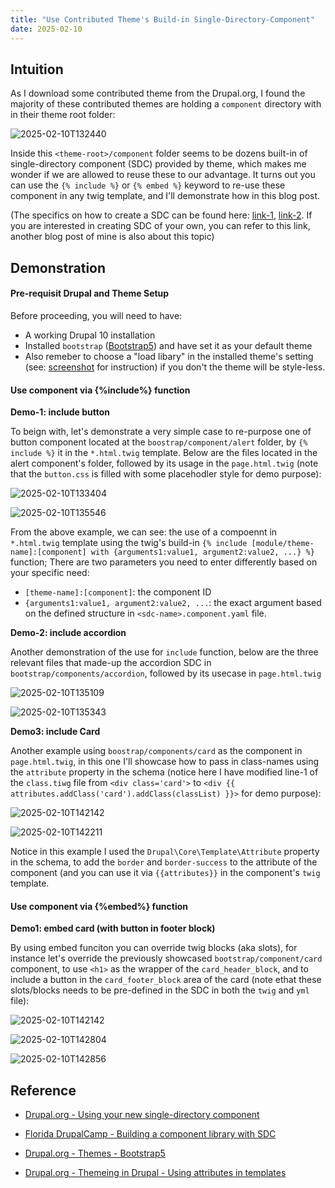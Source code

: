 ```yaml
---
title: "Use Contributed Theme's Build-in Single-Directory-Component"
date: 2025-02-10
---
```


## Intuition

As I download some contributed theme from the Drupal.org, I found the majority of these contributed themes are holding a  `component` directory with in their theme root folder: 

![2025-02-10T132440](2025-02-10T132440.png)

Inside this `<theme-root>/component` folder seems to be dozens built-in of single-directory component (SDC) provided by theme, which makes me wonder if we are allowed to reuse these to our advantage. It turns out you can use the `{% include %}` or `{% embed %}` keyword to re-use these component in any twig template, and I'll demonstrate how in this blog post.

(The specifics on how to create a SDC can be found here: [link-1](https://www.drupal.org/docs/develop/theming-drupal/using-single-directory-components/quickstart), [link-2](https://www.drupal.org/docs/develop/theming-drupal/using-single-directory-components/creating-a-single-directory-component). If you are interested in creating SDC of your own, you can refer to this link, another blog post of mine is also about this topic)



## Demonstration 

#### **Pre-requisit Drupal and Theme Setup**

Before proceeding, you will need to have: 

-   A working Drupal 10 installation 
-   Installed `bootstrap` ([Bootstrap5](https://www.drupal.org/project/bootstrap5)) and have set it as your default theme 
-   Also remeber to choose a "load libary" in the installed theme's setting (see: [screenshot](2025-02-10T133058.png) for instruction) if you don't the theme will be style-less.

#### Use component via {%include%} function

**Demo-1: include button**

To beign with, let's demonstrate a very simple case to re-purpose one of button component located at the `boostrap/component/alert` folder, by `{% include %}` it in the `*.html.twig` template. Below are the files located in the alert component's folder, followed by its usage in the `page.html.twig` (note that the `button.css` is filled with some placehodler style for demo purpose): 

![2025-02-10T133404](2025-02-10T133404.png)

![2025-02-10T135546](2025-02-10T135546.png)

From the above example, we can see: the use of a compoennt in `*.html.twig` template using the twig's build-in `{% include [module/theme-name]:[component] with {arguments1:value1, argument2:value2, ...} %}` function; There are two parameters you need to enter differently based on your specific need: 

-   `[theme-name]:[component]`: the component ID 
-   `{arguments1:value1, argument2:value2, ...`: the exact argument based on the defined structure in `<sdc-name>.component.yaml` file.

**Demo-2: include accordion** 

Another demonstration of the use for  `include` function, below are the three relevant files that made-up the accordion SDC in `bootstrap/components/accordion`, followed by its usecase in `page.html.twig`

![2025-02-10T135109](2025-02-10T135109.png)

![2025-02-10T135343](2025-02-10T135343.png)

**Demo3: include Card** 

Another example using `boostrap/components/card` as the component in `page.html.twig`, in this one I'll showcase how to pass in class-names using the `attribute` property in the schema (notice here I have modified line-1 of the `class.tiwg` file from  `<div class='card'>` to `<div {{ attributes.addClass('card').addClass(classList) }}>` for demo purpose): 

![2025-02-10T142142](2025-02-10T142142.png)

![2025-02-10T142211](2025-02-10T142211.png)

Notice in this example I used the `Drupal\Core\Template\Attribute` property in the schema, to add the `border` and `border-success` to the attribute of the component (and you can use it via `{{attributes}}` in the component's `twig` template.





#### Use component via {%embed%} function

**Demo1: embed card (with button in footer block)**

By using embed funciton you can override twig blocks (aka slots), for instance let's override the previously showcased `bootstrap/component/card` component, to use `<h1>` as the wrapper of the `card_header_block`, and to include a button in the `card_footer_block` area of the card (note ethat these slots/blocks needs to be pre-defined in the SDC in both the `twig` and `yml` file): 

![2025-02-10T142142](2025-02-10T142142.png)

![2025-02-10T142804](2025-02-10T142804.png)

![2025-02-10T142856](2025-02-10T142856.png)







## Reference 

-   [Drupal.org - Using your new single-directory component](https://www.drupal.org/docs/develop/theming-drupal/using-single-directory-components/using-your-new-single-directory-component)

-   [Florida DrupalCamp - Building a component library with SDC](https://www.youtube.com/watch?v=CEjlQ4V_jbs&t=963s)
-   [Drupal.org - Themes - Bootstrap5](https://www.drupal.org/project/bootstrap5)
-   [Drupal.org - Themeing in Drupal - Using attributes in templates](https://www.drupal.org/docs/8/theming-drupal-8/using-attributes-in-templates)
